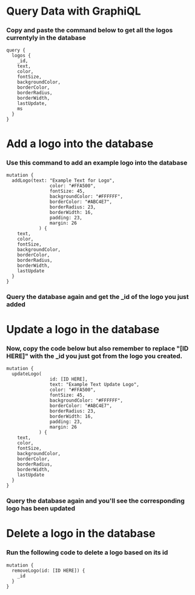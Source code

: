 # Query Data with GraphiQL
### Copy and paste the command below to get all the logos currentyly in the database

    query {
      logos {
        _id,
        text,
        color,
        fontSize,
        backgroundColor,
        borderColor,
        borderRadius,
        borderWidth,
        lastUpdate,
        ms
      }
    }

# Add a logo into the database

### Use this command to add an example logo into the database

    mutation {
      addLogo(text: "Example Text for Logo", 
        			color: "#FFA500",
      				fontSize: 45,
      				backgroundColor: "#FFFFFF",
      				borderColor: "#ABC4E7",
      				borderRadius: 23,
      				borderWidth: 16,
        			padding: 23,
        			margin: 26
      			) {
        text,
        color,
        fontSize,
        backgroundColor,
        borderColor,
        borderRadius,
        borderWidth,
        lastUpdate
      }
    }

### Query the database again and get the _id of the logo you just added

# Update a logo in the database
### Now, copy the code below but also remember to replace "[ID HERE]" with the _id you just got from the logo you created.

    mutation {
      updateLogo(
        			id: [ID HERE],
        			text: "Example Text Update Logo", 
        			color: "#FFA500",
      				fontSize: 45,
      				backgroundColor: "#FFFFFF",
      				borderColor: "#ABC4E7",
      				borderRadius: 23,
      				borderWidth: 16,
        			padding: 23,
        			margin: 26
      			) {
        text,
        color,
        fontSize,
        backgroundColor,
        borderColor,
        borderRadius,
        borderWidth,
        lastUpdate
      }
    }

### Query the database again and you'll see the corresponding logo has been updated

# Delete a logo in the database

### Run the following code to delete a logo based on its id
    mutation {
      removeLogo(id: [ID HERE]) {
        _id
      }
    }

